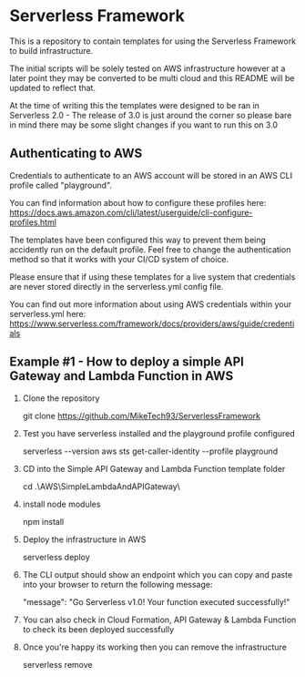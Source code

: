# Serverless Framework

This is a repository to contain templates for using the Serverless Framework to build infrastructure. 

The initial scripts will be solely tested on AWS infrastructure however at a later point they may be converted to be multi cloud and this README will be updated to reflect that.

At the time of writing this the templates were designed to be ran in Serverless 2.0 - The release of 3.0 is just around the corner so please bare in mind there may be some slight changes if you want to run this on 3.0

## Authenticating to AWS
Credentials to authenticate to an AWS account will be stored in an AWS CLI profile called "playground".

You can find information about how to configure these profiles here: https://docs.aws.amazon.com/cli/latest/userguide/cli-configure-profiles.html

The templates have been configured this way to prevent them being accidently run on the default profile. Feel free to change the authentication method so that it works with your CI/CD system of choice.

Please ensure that if using these templates for a live system that credentials are never stored directly in the serverless.yml config file.

You can find out more information about using AWS credentials within your serverless.yml here: https://www.serverless.com/framework/docs/providers/aws/guide/credentials

## Example #1 - How to deploy a simple API Gateway and Lambda Function in AWS

1. Clone the repository
    
    git clone https://github.com/MikeTech93/ServerlessFramework

2. Test you have serverless installed and the playground profile configured

    serverless --version
    aws sts get-caller-identity --profile playground

3. CD into the Simple API Gateway and Lambda Function template folder

    cd .\AWS\SimpleLambdaAndAPIGateway\

4. install node modules

    npm install

5. Deploy the infrastructure in AWS

    serverless deploy

6. The CLI output should show an endpoint which you can copy and paste into your browser to return the following message:

    "message": "Go Serverless v1.0! Your function executed successfully!"

7. You can also check in Cloud Formation, API Gateway & Lambda Function to check its been deployed successfully 

8. Once you're happy its working then you can remove the infrastructure

    serverless remove